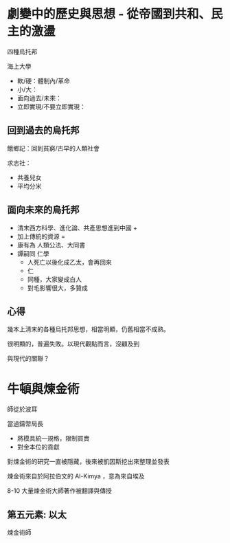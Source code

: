 # 劇變中的歷史與思想 - 從帝國到共和、民主的激盪

四種烏托邦

海上大學

- 軟/硬：體制內/革命
- 小/大：
- 面向過去/未來：
- 立即實現/不要立即實現：

## 回到過去的烏托邦

餓鄉記：回到貧窮/古早的人類社會

求志社：
- 共養兒女
- 平均分米

## 面向未來的烏托邦

- 清末西方科學、進化論、共產思想進到中國 +
- 加上傳統的資源
= 
- 康有為 人類公法、大同書
- 譚嗣同 仁學
  - 人死亡以後化成乙太，會再回來
  - 仁
  - 同種，大家變成白人
  - 對毛影響很大，多贊成


## 心得

幾本上清末的各種烏托邦思想，相當明顯，仍舊相當不成熟。

很明顯的，普遍失敗。以現代觀點而言，沒顧及到

與現代的關聯？



# 牛頓與煉金術

師從於波耳

當過鑄幣局長
- 將模具統一規格，限制買賣
- 對金本位的貢獻

對煉金術的研究一直被隱藏，後來被凱因斯挖出來整理並發表

煉金術來自於阿拉伯文的 Al-Kimya ，意為來自埃及

8-10 大量煉金術大師著作被翻譯與傳授

## 第五元素: 以太

 煉金術師